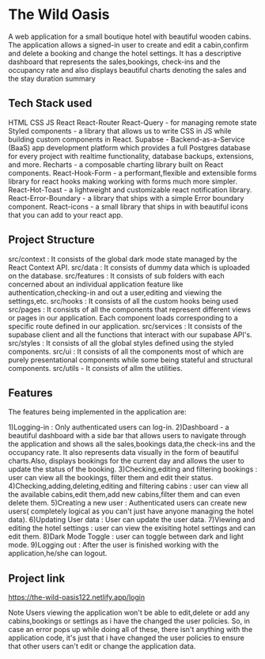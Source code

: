 # The Wild Oasis

A web application for a small boutique hotel with beautiful wooden cabins. The application allows a signed-in user to create and edit a cabin,confirm and delete a booking and change the hotel settings. It has a descriptive dashboard that represents the sales,bookings, check-ins and the occupancy rate and also displays beautiful charts denoting the sales and the stay duration summary


## Tech Stack used

HTML
CSS
JS
React
React-Router
React-Query - for managing remote state
Styled components - a library that allows us to write CSS in JS while building custom components in React.
Supabse - Backend-as-a-Service (BaaS) app development platform which provides a full Postgres database for every project with realtime functionality, database backups, extensions, and more.
Recharts - a composable charting library built on React components.
React-Hook-Form - a performant,flexible and extensible forms library for react hooks making working with forms much more simpler.
React-Hot-Toast - a lightweight and customizable react notification library.
React-Error-Boundary - a library that ships with a simple Error boundary component.
React-icons - a small library that ships in with beautiful icons that you can add to your react app.

## Project Structure

src/context : It consists of the global dark mode state managed by the React Context API.
src/data : It consists of dummy data which is uploaded on the database.
src/features : It consists of sub folders with each concerned about an individual application feature like authentication,checking-in and out a user,editing and viewing the settings,etc.
src/hooks : It consists of all the custom hooks being used
src/pages : It consists of all the components that represent different views or pages in our application. Each component loads corresponding to a specific route defined in our application.
src/services : It consists of the supabase client and all the functions that interact with our supabase API's.
src/styles : It consists of all the global styles defined using the styled components.
src/ui : It consists of all the components most of which are purely presentational components while some being stateful and structural components.
src/utils - It consists of allm the utilities.


## Features

The features being implemented in the application are:

1)Logging-in : Only authenticated users can log-in.
2)Dashboard - a beautiful dashboard with a side bar that allows users to navigate through the application and shows all the sales,bookings data,the check-ins and the occupancy rate. It also represents data visually in the form of beautiful charts.Also, displays bookings for the current day and allows the user to update the status of the booking.
3)Checking,editing and filtering bookings : user can view all the bookings, filter them and edit their status.
4)Checking,adding,deleting,editing and filtering cabins : user can view all the available cabins,edit them,add new cabins,filter them and can even delete them.
5)Creating a new user : Authenticated users can create new users( completely logical as you can't just have anyone managing the hotel data).
6)Updating User data : User can update the user data.
7)Viewing and editing the hotel settings : user can view the exisiting hotel settings and can edit them.
8)Dark Mode Toggle : user can toggle between dark and light mode.
9)Logging out : After the user is finished working with the application,he/she can logout.

## Project link

https://the-wild-oasis122.netlify.app/login

Note Users viewing the application won't be able to edit,delete or add any cabins,bookings or settings as i have the changed the user policies. So, in case an error pops up while doing all of these, there isn't anything with the application code, it's just that i have changed the user policies to ensure that other users can't edit or change the application data.
